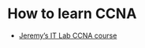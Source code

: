 # How to learn CCNA

- [Jeremy’s IT Lab CCNA course](https://www.youtube.com/playlist?list=PLxbwE86jKRgMpuZuLBivzlM8s2Dk5lXBQ)